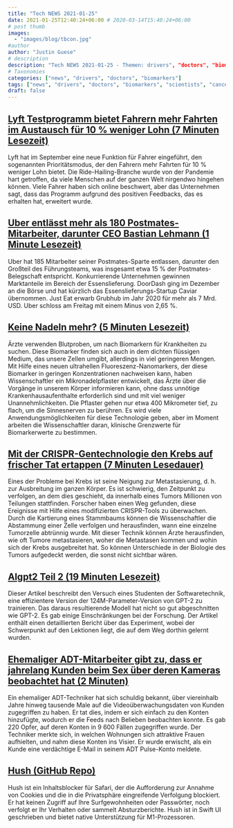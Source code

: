 ```yaml
---
title: "Tech NEWS 2021-01-25"
date: 2021-01-25T12:40:24+06:00 # 2020-03-14T15:40:24+06:00
# post thumb
images:
  - "images/blog/tbcon.jpg"
#author
author: "Justin Guese"
# description
description: "Tech NEWS 2021-01-25 - Themen: drivers", "doctors", "biomarkers"
# Taxonomies
categories: ["news", "drivers", "doctors", "biomarkers"]
tags: ["news", "drivers", "doctors", "biomarkers", "scientists", "cancer", "adt"]
draft: false
---
```


## [Lyft Testprogramm bietet Fahrern mehr Fahrten im Austausch für 10 % weniger Lohn (7 Minuten Lesezeit)](https://www.cnet.com/news/lyft-test-program-offers-drivers-more-rides-in-exchange-for-10-percent-pay-cut//1/01000177393dedd3-c02d8461-ad53-45eb-9fb6-8e0050224d03-000000/IKUH6C-oLevv3J7BDkum-vCbwXVa5nzCFw9nvKfN0jM=177)

 Lyft hat im September eine neue Funktion für Fahrer eingeführt, den sogenannten Prioritätsmodus, der den Fahrern mehr Fahrten für 10 % weniger Lohn bietet. Die Ride-Hailing-Branche wurde von der Pandemie hart getroffen, da viele Menschen auf der ganzen Welt nirgendwo hingehen können. Viele Fahrer haben sich online beschwert, aber das Unternehmen sagt, dass das Programm aufgrund des positiven Feedbacks, das es erhalten hat, erweitert wurde.

## [Uber entlässt mehr als 180 Postmates-Mitarbeiter, darunter CEO Bastian Lehmann (1 Minute Lesezeit)](https://www.benzinga.com/news/21/01/19288232/uber-lays-off-more-than-180-postmates-employees-including-ceo-bastian-lehmann/1/01000177393dedd3-c02d8461-ad53-45eb-9fb6-8e0050224d03-000000/2chJbGyHXS9fAQuOuXWx9iPtZIVQEQc9Fjt3e0yOJt8=177)

 Uber hat 185 Mitarbeiter seiner Postmates-Sparte entlassen, darunter den Großteil des Führungsteams, was insgesamt etwa 15 % der Postmates-Belegschaft entspricht. Konkurrierende Unternehmen gewinnen Marktanteile im Bereich der Essenslieferung. DoorDash ging im Dezember an die Börse und hat kürzlich das Essenslieferungs-Startup Caviar übernommen. Just Eat erwarb Grubhub im Jahr 2020 für mehr als 7 Mrd. USD. Uber schloss am Freitag mit einem Minus von 2,65 %.

## [Keine Nadeln mehr? (5 Minuten Lesezeit)](https://source.wustl.edu/2021/01/no-more-needles//1/01000177393dedd3-c02d8461-ad53-45eb-9fb6-8e0050224d03-000000/FZgtse9cD3_2bONWV79GKpG4uSbEwMoIVtIxE63UQbI=177)

 Ärzte verwenden Blutproben, um nach Biomarkern für Krankheiten zu suchen. Diese Biomarker finden sich auch in dem dichten flüssigen Medium, das unsere Zellen umgibt, allerdings in viel geringeren Mengen. Mit Hilfe eines neuen ultrahellen Fluoreszenz-Nanomarkers, der diese Biomarker in geringen Konzentrationen nachweisen kann, haben Wissenschaftler ein Mikronadelpflaster entwickelt, das Ärzte über die Vorgänge in unserem Körper informieren kann, ohne dass unnötige Krankenhausaufenthalte erforderlich sind und mit viel weniger Unannehmlichkeiten. Die Pflaster gehen nur etwa 400 Mikrometer tief, zu flach, um die Sinnesnerven zu berühren. Es wird viele Anwendungsmöglichkeiten für diese Technologie geben, aber im Moment arbeiten die Wissenschaftler daran, klinische Grenzwerte für Biomarkerwerte zu bestimmen.

## [Mit der CRISPR-Gentechnologie den Krebs auf frischer Tat ertappen (7 Minuten Lesedauer)](https://scitechdaily.com/using-crispr-genetic-technology-to-catch-cancer-in-the-act//1/01000177393dedd3-c02d8461-ad53-45eb-9fb6-8e0050224d03-000000/GUDDYGoR5NzQjv44S23IaJUXO-VI1atNwiRNZMS12F4=177)

 Eines der Probleme bei Krebs ist seine Neigung zur Metastasierung, d. h. zur Ausbreitung im ganzen Körper. Es ist schwierig, den Zeitpunkt zu verfolgen, an dem dies geschieht, da innerhalb eines Tumors Millionen von Teilungen stattfinden. Forscher haben einen Weg gefunden, diese Ereignisse mit Hilfe eines modifizierten CRISPR-Tools zu überwachen. Durch die Kartierung eines Stammbaums können die Wissenschaftler die Abstammung einer Zelle verfolgen und herausfinden, wann eine einzelne Tumorzelle abtrünnig wurde. Mit dieser Technik können Ärzte herausfinden, wie oft Tumore metastasieren, woher die Metastasen kommen und wohin sich der Krebs ausgebreitet hat. So können Unterschiede in der Biologie des Tumors aufgedeckt werden, die sonst nicht sichtbar wären.

## [Algpt2 Teil 2 (19 Minuten Lesezeit)](https://bkkaggle.github.io/blog/algpt2/2020/07/17/ALGPT2-part-2.html/1/01000177393dedd3-c02d8461-ad53-45eb-9fb6-8e0050224d03-000000/lx7TevXfXSDMw3M3i_vjB87a44HGWcFPsEW6orZaPzk=177)

 Dieser Artikel beschreibt den Versuch eines Studenten der Softwaretechnik, eine effizientere Version der 124M-Parameter-Version von GPT-2 zu trainieren. Das daraus resultierende Modell hat nicht so gut abgeschnitten wie GPT-2. Es gab einige Einschränkungen bei der Forschung. Der Artikel enthält einen detaillierten Bericht über das Experiment, wobei der Schwerpunkt auf den Lektionen liegt, die auf dem Weg dorthin gelernt wurden.

## [Ehemaliger ADT-Mitarbeiter gibt zu, dass er jahrelang Kunden beim Sex über deren Kameras beobachtet hat (2 Minuten)](https://mashable.com/article/adt-employee-watched-customers-through-cameras//1/01000177393dedd3-c02d8461-ad53-45eb-9fb6-8e0050224d03-000000/a-9uvNTYxPzRH1-dTxJXOFu46FgiIF8YVEm7ujbg2qI=177)

 Ein ehemaliger ADT-Techniker hat sich schuldig bekannt, über viereinhalb Jahre hinweg tausende Male auf die Videoüberwachungsdaten von Kunden zugegriffen zu haben. Er tat dies, indem er sich einfach zu den Konten hinzufügte, wodurch er die Feeds nach Belieben beobachten konnte. Es gab 220 Opfer, auf deren Konten in 9 600 Fällen zugegriffen wurde. Der Techniker merkte sich, in welchen Wohnungen sich attraktive Frauen aufhielten, und nahm diese Konten ins Visier. Er wurde erwischt, als ein Kunde eine verdächtige E-Mail in seinem ADT Pulse-Konto meldete.

## [Hush (GitHub Repo)](https://github.com/oblador/hush/1/01000177393dedd3-c02d8461-ad53-45eb-9fb6-8e0050224d03-000000/4QYYNsfeYHcFylY9-ZlvgG7edYqzYMs7GPBtzjg4ano=177)

 Hush ist ein Inhaltsblocker für Safari, der die Aufforderung zur Annahme von Cookies und die in die Privatsphäre eingreifende Verfolgung blockiert. Er hat keinen Zugriff auf Ihre Surfgewohnheiten oder Passwörter, noch verfolgt er Ihr Verhalten oder sammelt Absturzberichte. Hush ist in Swift UI geschrieben und bietet native Unterstützung für M1-Prozessoren.

